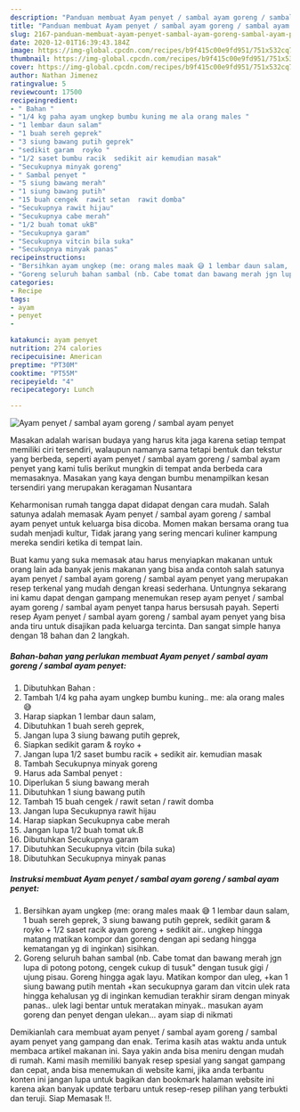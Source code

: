 ```yaml
---
description: "Panduan membuat Ayam penyet / sambal ayam goreng / sambal ayam penyet minggu ini"
title: "Panduan membuat Ayam penyet / sambal ayam goreng / sambal ayam penyet minggu ini"
slug: 2167-panduan-membuat-ayam-penyet-sambal-ayam-goreng-sambal-ayam-penyet-minggu-ini
date: 2020-12-01T16:39:43.184Z
image: https://img-global.cpcdn.com/recipes/b9f415c00e9fd951/751x532cq70/ayam-penyet-sambal-ayam-goreng-sambal-ayam-penyet-foto-resep-utama.jpg
thumbnail: https://img-global.cpcdn.com/recipes/b9f415c00e9fd951/751x532cq70/ayam-penyet-sambal-ayam-goreng-sambal-ayam-penyet-foto-resep-utama.jpg
cover: https://img-global.cpcdn.com/recipes/b9f415c00e9fd951/751x532cq70/ayam-penyet-sambal-ayam-goreng-sambal-ayam-penyet-foto-resep-utama.jpg
author: Nathan Jimenez
ratingvalue: 5
reviewcount: 17500
recipeingredient:
- " Bahan "
- "1/4 kg paha ayam ungkep bumbu kuning me ala orang males "
- "1 lembar daun salam"
- "1 buah sereh geprek"
- "3 siung bawang putih geprek"
- "sedikit garam  royko "
- "1/2 saset bumbu racik  sedikit air kemudian masak"
- "Secukupnya minyak goreng"
- " Sambal penyet "
- "5 siung bawang merah"
- "1 siung bawang putih"
- "15 buah cengek  rawit setan  rawit domba"
- "Secukupnya rawit hijau"
- "Secukupnya cabe merah"
- "1/2 buah tomat ukB"
- "Secukupnya garam"
- "Secukupnya vitcin bila suka"
- "Secukupnya minyak panas"
recipeinstructions:
- "Bersihkan ayam ungkep (me: orang males maak 😅 1 lembar daun salam, 1 buah sereh geprek, 3 siung bawang putih geprek, sedikit garam &amp; royko + 1/2 saset racik ayam goreng + sedikit air.. ungkep hingga matang matikan kompor dan goreng dengan api sedang hingga kematangan yg di inginkan) sisihkan."
- "Goreng seluruh bahan sambal (nb. Cabe tomat dan bawang merah jgn lupa di potong potong, cengek cukup di tusuk&#34; dengan tusuk gigi / ujung pisau. Goreng hingga agak layu. Matikan kompor dan uleg, +kan 1 siung bawang putih mentah +kan secukupnya garam dan vitcin ulek rata hingga kehalusan yg di inginkan kemudian terakhir siram dengan minyak panas.. ulek lagi bentar untuk meratakan minyak.. masukan ayam goreng dan penyet dengan ulekan... ayam siap di nikmati"
categories:
- Recipe
tags:
- ayam
- penyet
- 

katakunci: ayam penyet  
nutrition: 274 calories
recipecuisine: American
preptime: "PT30M"
cooktime: "PT55M"
recipeyield: "4"
recipecategory: Lunch

---
```



![Ayam penyet / sambal ayam goreng / sambal ayam penyet](https://img-global.cpcdn.com/recipes/b9f415c00e9fd951/751x532cq70/ayam-penyet-sambal-ayam-goreng-sambal-ayam-penyet-foto-resep-utama.jpg)

Masakan adalah warisan budaya yang harus kita jaga karena setiap tempat memiliki ciri tersendiri, walaupun namanya sama tetapi bentuk dan tekstur yang berbeda, seperti ayam penyet / sambal ayam goreng / sambal ayam penyet yang kami tulis berikut mungkin di tempat anda berbeda cara memasaknya. Masakan yang kaya dengan bumbu menampilkan kesan tersendiri yang merupakan keragaman Nusantara

Keharmonisan rumah tangga dapat didapat dengan cara mudah. Salah satunya adalah memasak Ayam penyet / sambal ayam goreng / sambal ayam penyet untuk keluarga bisa dicoba. Momen makan bersama orang tua sudah menjadi kultur, Tidak jarang yang sering mencari kuliner kampung mereka sendiri ketika di tempat lain.



Buat kamu yang suka memasak atau harus menyiapkan makanan untuk orang lain ada banyak jenis makanan yang bisa anda contoh salah satunya ayam penyet / sambal ayam goreng / sambal ayam penyet yang merupakan resep terkenal yang mudah dengan kreasi sederhana. Untungnya sekarang ini kamu dapat dengan gampang menemukan resep ayam penyet / sambal ayam goreng / sambal ayam penyet tanpa harus bersusah payah.
Seperti resep Ayam penyet / sambal ayam goreng / sambal ayam penyet yang bisa anda tiru untuk disajikan pada keluarga tercinta. Dan sangat simple hanya dengan 18 bahan dan 2 langkah.


<!--inarticleads1-->

##### Bahan-bahan yang perlukan membuat Ayam penyet / sambal ayam goreng / sambal ayam penyet:

1. Dibutuhkan  Bahan :
1. Tambah 1/4 kg paha ayam ungkep bumbu kuning.. me: ala orang males 😅
1. Harap siapkan 1 lembar daun salam,
1. Dibutuhkan 1 buah sereh geprek,
1. Jangan lupa 3 siung bawang putih geprek,
1. Siapkan sedikit garam &amp; royko +
1. Jangan lupa 1/2 saset bumbu racik + sedikit air. kemudian masak
1. Tambah Secukupnya minyak goreng
1. Harus ada  Sambal penyet :
1. Diperlukan 5 siung bawang merah
1. Dibutuhkan 1 siung bawang putih
1. Tambah 15 buah cengek / rawit setan / rawit domba
1. Jangan lupa Secukupnya rawit hijau
1. Harap siapkan Secukupnya cabe merah
1. Jangan lupa 1/2 buah tomat uk.B
1. Dibutuhkan Secukupnya garam
1. Dibutuhkan Secukupnya vitcin (bila suka)
1. Dibutuhkan Secukupnya minyak panas




<!--inarticleads2-->

##### Instruksi membuat  Ayam penyet / sambal ayam goreng / sambal ayam penyet:

1. Bersihkan ayam ungkep (me: orang males maak 😅 1 lembar daun salam, 1 buah sereh geprek, 3 siung bawang putih geprek, sedikit garam &amp; royko + 1/2 saset racik ayam goreng + sedikit air.. ungkep hingga matang matikan kompor dan goreng dengan api sedang hingga kematangan yg di inginkan) sisihkan.
1. Goreng seluruh bahan sambal (nb. Cabe tomat dan bawang merah jgn lupa di potong potong, cengek cukup di tusuk&#34; dengan tusuk gigi / ujung pisau. Goreng hingga agak layu. Matikan kompor dan uleg, +kan 1 siung bawang putih mentah +kan secukupnya garam dan vitcin ulek rata hingga kehalusan yg di inginkan kemudian terakhir siram dengan minyak panas.. ulek lagi bentar untuk meratakan minyak.. masukan ayam goreng dan penyet dengan ulekan... ayam siap di nikmati




Demikianlah cara membuat ayam penyet / sambal ayam goreng / sambal ayam penyet yang gampang dan enak. Terima kasih atas waktu anda untuk membaca artikel makanan ini. Saya yakin anda bisa meniru dengan mudah di rumah. Kami masih memiliki banyak resep spesial yang sangat gampang dan cepat, anda bisa menemukan di website kami, jika anda terbantu konten ini jangan lupa untuk bagikan dan bookmark halaman website ini karena akan banyak update terbaru untuk resep-resep pilihan yang terbukti dan teruji. Siap Memasak !!. 
